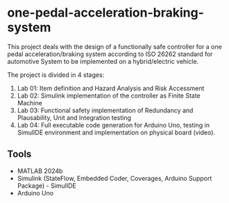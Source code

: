 # one-pedal-acceleration-braking-system
This project deals with the design of a functionally safe controller for a one pedal acceleration/braking system according to ISO 26262 standard for automotive System to be implemented on a hybrid/electric vehicle.

The project is divided in 4 stages:
1. Lab 01: Item definition and Hazard Analysis and Risk Accessment
2. Lab 02: Simulink implementation of the controller as Finite State Machine
3. Lab 03: Functional safety implementation of Redundancy and Plausability, Unit and Integration testing
4. Lab 04: Full executable code generation for Arduino Uno, testing in SimulIDE environment and implementation on physical board (video).

## Tools
- MATLAB 2024b
- Simulink (StateFlow, Embedded Coder, Coverages, Arduino Support Package)
- SimulIDE
- Arduino Uno
